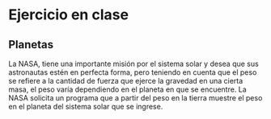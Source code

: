# Ejercicio en clase
## Planetas
La NASA, tiene una importante misión por el sistema solar y desea que sus astronautas estén en perfecta forma, pero teniendo en cuenta que el peso se refiere a la cantidad de fuerza que ejerce la gravedad en una cierta masa, el peso varía dependiendo en el planeta en que se encuentre. La NASA solicita un programa que a partir del peso en la tierra muestre el peso en el planeta del sistema solar que se ingrese.
